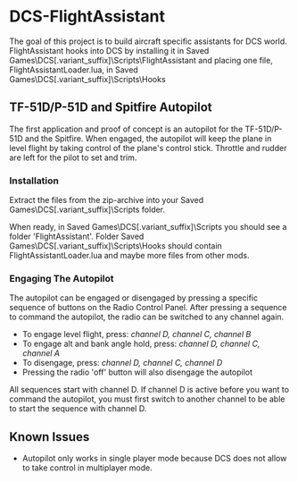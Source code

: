 # DCS-FlightAssistant

The goal of this project is to build aircraft specific assistants for
DCS world.
FlightAssistant hooks into DCS by installing it in
Saved Games\DCS[.variant_suffix]\Scripts\FlightAssistant
and placing one file, FlightAssistantLoader.lua, in
Saved Games\DCS[.variant_suffix]\Scripts\Hooks


## TF-51D/P-51D and Spitfire Autopilot

The first application and proof of concept is an autopilot for the
TF-51D/P-51D and the Spitfire.
When engaged, the autopilot will keep the plane in level flight by taking
control of the plane's control stick. Throttle and rudder are left for the
pilot to set and trim.


### Installation
Extract the files from the zip-archive into your
Saved Games\DCS[.variant_suffix]\Scripts folder.

When ready, in Saved Games\DCS[.variant_suffix]\Scripts you should see a folder
'FlightAssistant'.
Folder Saved Games\DCS[.variant_suffix]\Scripts\Hooks should contain
FlightAssistantLoader.lua and maybe more files from other mods.


### Engaging The Autopilot
The autopilot can be engaged or disengaged by pressing a specific
sequence of buttons on the Radio Control Panel.
After pressing a sequence to command the autopilot, the radio can
be switched to any channel again.

- To engage level flight, press: *channel D, channel C, channel B*
- To engage alt and bank angle hold, press: *channel D, channel C, channel A*
- To disengage, press: *channel D, channel C, channel D*
- Pressing the radio 'off' button will also disengage the autopilot

All sequences start with channel D. If channel D is active before you want to
command the autopilot, you must first switch to another channel to be able to
start the sequence with channel D.

## Known Issues
- Autopilot only works in single player mode because DCS does not allow to take control in multiplayer mode.
